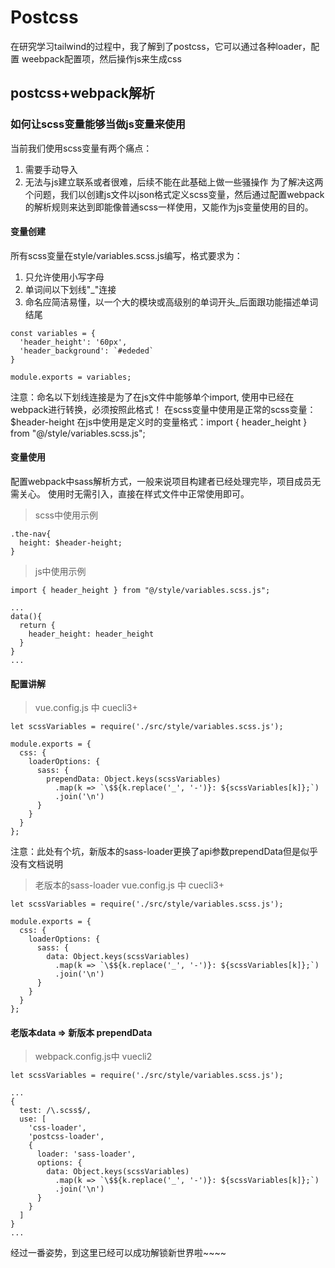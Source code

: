# Postcss

在研究学习tailwind的过程中，我了解到了postcss，它可以通过各种loader，配置 weebpack配置项，然后操作js来生成css



## postcss+webpack解析

### 如何让scss变量能够当做js变量来使用

当前我们使用scss变量有两个痛点：

1. 需要手动导入
2. 无法与js建立联系或者很难，后续不能在此基础上做一些骚操作 为了解决这两个问题，我们以创建js文件以json格式定义scss变量，然后通过配置webpack的解析规则来达到即能像普通scss一样使用，又能作为js变量使用的目的。

#### 变量创建

所有scss变量在style/variables.scss.js编写，格式要求为：

1. 只允许使用小写字母
2. 单词间以下划线"_"连接
3. 命名应简洁易懂，以一个大的模块或高级别的单词开头_后面跟功能描述单词结尾

```
const variables = {
  'header_height': '60px',
  'header_background': `#ededed`
}

module.exports = variables;
```

注意：命名以下划线连接是为了在js文件中能够单个import, 使用中已经在webpack进行转换，必须按照此格式！
在scss变量中使用是正常的scss变量：$header-height
在js中使用是定义时的变量格式：import { header_height } from "@/style/variables.scss.js";

#### 变量使用

配置webpack中sass解析方式，一般来说项目构建者已经处理完毕，项目成员无需关心。
使用时无需引入，直接在样式文件中正常使用即可。

> scss中使用示例

```
.the-nav{
  height: $header-height;
}
```

> js中使用示例

```
import { header_height } from "@/style/variables.scss.js";

...
data(){
  return {
    header_height: header_height
  }
}
...
```

#### 配置讲解

> vue.config.js 中 cuecli3+

```
let scssVariables = require('./src/style/variables.scss.js');

module.exports = {
  css: {
    loaderOptions: {
      sass: {
        prependData: Object.keys(scssVariables)
          .map(k => `\$${k.replace('_', '-')}: ${scssVariables[k]};`)
          .join('\n')
      }
    }
  }
};
```

注意：此处有个坑，新版本的sass-loader更换了api参数prependData但是似乎没有文档说明

> 老版本的sass-loader vue.config.js 中 cuecli3+

```
let scssVariables = require('./src/style/variables.scss.js');

module.exports = {
  css: {
    loaderOptions: {
      sass: {
        data: Object.keys(scssVariables)
          .map(k => `\$${k.replace('_', '-')}: ${scssVariables[k]};`)
          .join('\n')
      }
    }
  }
};
```

#### 老版本data => 新版本 prependData

> webpack.config.js中 vuecli2

```
let scssVariables = require('./src/style/variables.scss.js');

...
{
  test: /\.scss$/,
  use: [
    'css-loader',
    'postcss-loader',
    {
      loader: 'sass-loader',
      options: {
        data: Object.keys(scssVariables)
          .map(k => `\$${k.replace('_', '-')}: ${scssVariables[k]};`)
          .join('\n')
      }
    }
  ]
}
...
```

经过一番姿势，到这里已经可以成功解锁新世界啦~~~~

